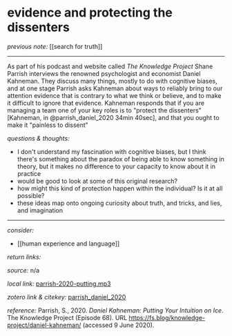 # evidence and protecting the dissenters

_previous note:_ [[search for truth]]

---

As part of his podcast and website called _The Knowledge Project_ Shane Parrish interviews the renowned psychologist and economist Daniel Kahneman. They discuss many things, mostly to do with cognitive biases, and at one stage Parrish asks Kahneman about ways to reliably bring to our attention evidence that is contrary to what we think or believe, and to make it difficult to ignore that evidence. Kahneman responds that if you are managing a team one of your key roles is to "protect the dissenters"[Kahneman, in @parrish_daniel_2020 34min 40sec], and that you ought to make it "painless to dissent"


_questions & thoughts:_

- I don't understand my fascination with cognitive biases, but I think there's something about the paradox of being able to know something in theory, but it makes no difference to your capacity to know about it in practice  
- would be good to look at some of this original research? 
- how might this kind of protection happen within the individual? Is it at all possible? 
- these ideas map onto ongoing curiosity about truth, and tricks, and lies, and imagination

--- 

_consider:_ 

- [[human experience and language]]


_return links:_

_source:_  n/a      

_local link:_ [parrish-2020-putting.mp3](hook://file/lFGbB8Ipe?p=c2tlbGxpcy9Eb3dubG9hZHM=&n=parrish-2020-putting.mp3)

_zotero link & citekey:_ [parrish_daniel_2020](zotero://select/items/1_PA4QITXI)

_reference:_ Parrish, S., 2020. _Daniel Kahneman: Putting Your Intuition on Ice_. The Knowledge Project (Episode 68). URL <https://fs.blog/knowledge-project/daniel-kahneman/> (accessed 9 June 2020).




